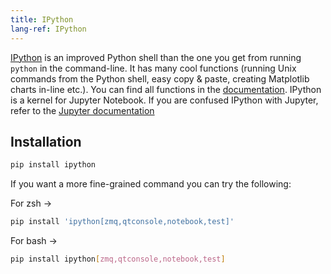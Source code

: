 ```yaml
---
title: IPython
lang-ref: IPython
---
```



[IPython](http://ipython.org/) is an improved Python shell than the one you get from running `python` in the command-line. It has many cool functions (running Unix commands from the Python shell, easy copy & paste, creating Matplotlib charts in-line etc.). You can find all functions in the [documentation](http://ipython.readthedocs.io/en/stable/).
IPython is a kernel for Jupyter Notebook. If you are confused IPython with Jupyter, refer to the [Jupyter documentation](https://jupyter.readthedocs.io/en/latest/)

## Installation

```sh
pip install ipython
```

If you want a more fine-grained command you can try the following:

For zsh ->

```sh
pip install 'ipython[zmq,qtconsole,notebook,test]'
```

For bash ->

```sh
pip install ipython[zmq,qtconsole,notebook,test]
```
